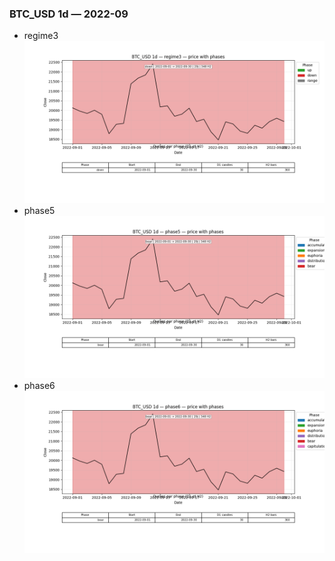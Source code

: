 ### BTC_USD 1d — 2022-09

- regime3
![BTC_USD_1d_regime3_2022-09_phase_price.png](outputs/fourier/phase_monthly/BTC_USD/1d/2022/2022-09/BTC_USD_1d_regime3_2022-09_phase_price.png)
- phase5
![BTC_USD_1d_phase5_2022-09_phase_price.png](outputs/fourier/phase_monthly/BTC_USD/1d/2022/2022-09/BTC_USD_1d_phase5_2022-09_phase_price.png)
- phase6
![BTC_USD_1d_phase6_2022-09_phase_price.png](outputs/fourier/phase_monthly/BTC_USD/1d/2022/2022-09/BTC_USD_1d_phase6_2022-09_phase_price.png)